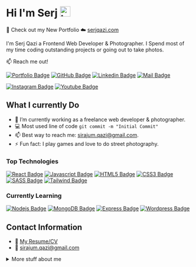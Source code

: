 # Hi I'm Serj <img src="https://user-images.githubusercontent.com/1303154/88677602-1635ba80-d120-11ea-84d8-d263ba5fc3c0.gif" width="28px" height="28px" alt="hi">

🚀 Check out my New Portfolio ☁️ [serjqazi.com](https://serjqazi.com)

I'm Serj Qazi a Frontend Web Developer & Photographer. I Spend most of my time coding outstanding projects or going out to take photos.

:mailbox: Reach me out!

[![Portfolio Badge](https://img.shields.io/badge/-serjqazi.com-0e76a8?style=flat&labelColor=0e76a8&logo=googlechrome&logoColor=white)](https://www.serjqazi.com) [![GitHub Badge](https://img.shields.io/badge/-@qaziserj-1ca0f1?style=flat&labelColor=1ca0f1&logo=github&logoColor=white&link=https://github.com/SerjQazi)](https://github.com/SerjQazi) [![Linkedin Badge](https://img.shields.io/badge/-SerjQazi-0e76a8?style=flat&labelColor=0e76a8&logo=linkedin&logoColor=white)](https://www.linkedin.com/in/serjqazi/) [![Mail Badge](https://img.shields.io/badge/-sirajum.qazi-c0392b?style=flat&labelColor=c0392b&logo=gmail&logoColor=white)](mailto:sirajum.qazi@gmail.com)

[![Instagram Badge](https://img.shields.io/badge/-@serjqazi_photography-e84393?style=flat&labelColor=e84393&logo=instagram&logoColor=white)](https://instagram.com/serjqazi_photography) [![Youtube Badge](https://img.shields.io/badge/-@serjqaziphotography-e74c3c?style=flat&labelColor=e74c3c&logo=youtube&logoColor=white)](https://youtube.com/@serjqaziphotography)



## What I currently Do

- 🔭 I’m currently working as a freelance web developer & photographer.
- :computer: Most used line of code `git commit -m "Initial Commit"`
- 📫 Best way to reach me: sirajum.qazi@gmail.com.
- ⚡ Fun fact: I play games and love to do street photography.

### Top Technologies

<!-- TODO: Make technologies links takes you to repositories -->

[![React Badge](https://img.shields.io/badge/-React-61DBFB?style=for-the-badge&labelColor=black&logo=react&logoColor=61DBFB)](#) [![Javascript Badge](https://img.shields.io/badge/-Javascript-F0DB4F?style=for-the-badge&labelColor=black&logo=javascript&logoColor=F0DB4F)](#) [![HTML5 Badge](https://img.shields.io/badge/-HTML5-e34f26?style=for-the-badge&labelColor=black&logo=html5&logoColor=E34F26)](#) [![CSS3 Badge](https://img.shields.io/badge/-CSS3-1572B6?style=for-the-badge&labelColor=black&logo=css3&logoColor=1572B6)](#) [![SASS Badge](https://img.shields.io/badge/-SASS-CC6699?style=for-the-badge&labelColor=black&logo=sass&logoColor=CC6699)](#) [![Tailwind Badge](https://img.shields.io/badge/-Tailwind-06B6D4?style=for-the-badge&labelColor=black&logo=tailwindcss&logoColor=06B6D4)](#)

### Currently Learning

[![Nodejs Badge](https://img.shields.io/badge/-Nodejs-3C873A?style=for-the-badge&labelColor=black&logo=node.js&logoColor=3C873A)](#) [![MongoDB Badge](https://img.shields.io/badge/-Mongo%20DB-FF9900?style=for-the-badge&labelColor=black&logo=mongodb&logoColor=FF9900)](#) [![Express Badge](https://img.shields.io/badge/-Express-65C179?style=for-the-badge&labelColor=black&logo=express&logoColor=65C179)](#) [![Wordpress Badge](https://img.shields.io/badge/-Wordpress-21759B?style=for-the-badge&labelColor=black&logo=wordpress&logoColor=21759B)](#) 

## Contact Information

- :paperclip: [My Resume/CV](https://github.com/SerjQazi/SerjQazi/blob/master/resume/serjqaz-resume.pdf)
- :email: sirajum.qazi@gmail.com

<details>
<summary>
  More stuff about me
</summary>

<br >

I love learning new technologies and sharing knowledge with other developers. Most of my spare time is spent researching new technologies for web development or photography.

#### Coding Stats

<!--START_SECTION:waka-->

```text
React          15 hrs 41 mins  ████████████████████▓░░░░   82.29 %
JavaScript     1 hr 50 mins    ██▒░░░░░░░░░░░░░░░░░░░░░░   09.61 %
SASS           1 hr 27 mins    ██░░░░░░░░░░░░░░░░░░░░░░░   07.63 %
Tailwind       2 mins          ░░░░░░░░░░░░░░░░░░░░░░░░░   00.25 %
HTML           2 mins          ░░░░░░░░░░░░░░░░░░░░░░░░░   00.19 %
```

<!--END_SECTION:waka-->

#### Github Stats

![github stats](https://github-readme-stats.vercel.app/api?username=SerjQazi&count_private=true&theme=tokyonight&hide=contribs,prs&card_width=900) 
![GitHub streak stats](https://streak-stats.demolab.com/?user=SerjQazi&theme=tokyonight&hide=contribs,prs&card_width=900)  


</details>